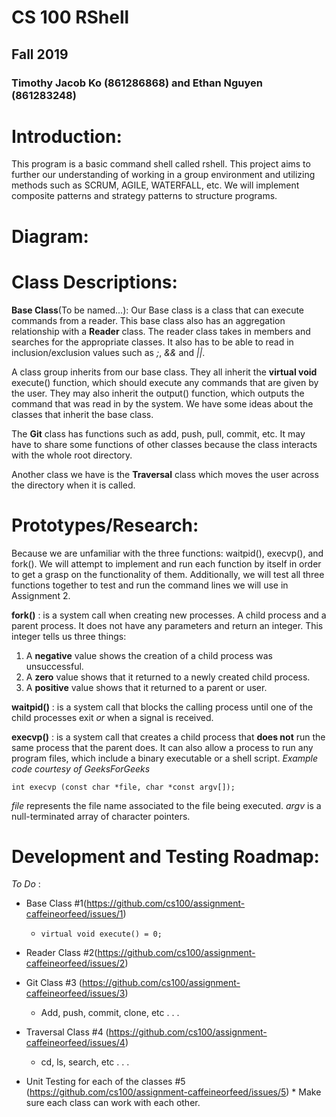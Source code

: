 # CS 100 RShell
## Fall 2019
### Timothy Jacob Ko (861286868) and Ethan Nguyen (861283248)

# Introduction:
This program is a basic command shell called rshell. This project aims to further our understanding of working in a group environment and utilizing methods such as SCRUM, AGILE, WATERFALL, etc. We will implement composite patterns and strategy patterns to structure programs.

# Diagram:

# Class Descriptions:
**Base Class**(To be named...): Our Base class is a class that can execute commands from a reader. This base class also has an aggregation relationship with a **Reader** class. The reader class takes in members and searches for the appropriate classes. It also has to be able to read in inclusion/exclusion values such as *;*, *&&* and *||*.

A class group inherits from our base class. They all inherit the **virtual void** execute() function, which should execute any commands that are given by the user. They may also inherit the output() function, which outputs the command that was read in by the system. We have some ideas about the classes that inherit the base class. 

The **Git** class has functions such as add, push, pull, commit, etc. It may have to share some functions of other classes because the class interacts with the whole root directory. 

Another class we have is the **Traversal** class which moves the user across the directory when it is called. 

# Prototypes/Research:
Because we are unfamiliar with the three functions: waitpid(), execvp(), and fork(). We will attempt to implement and run each function by itself in order to get a grasp on the functionality of them. Additionally, we will test all three functions together to test and run the command lines we will use in Assignment 2.

**fork()** : is a system call when creating new processes. A child process and a parent process. It does not have any parameters and return an integer. This integer tells us three things:
   1. A **negative** value shows the creation of a child process was unsuccessful.
   2. A **zero** value shows that it returned to a newly created child process.
   3. A **positive** value shows that it returned to a parent or user.
   
**waitpid()** : is a system call that blocks the calling process until one of the child processes exit *or* when a signal is received.

**execvp()** : is a system call that creates a child process that **does not** run the same process that the parent does. It can also allow a process to run any program files, which include a binary executable or a shell script.
*Example code courtesy of GeeksForGeeks*
```
int execvp (const char *file, char *const argv[]);
```
 *file* represents the file name associated to the file being executed.
 *argv* is a null-terminated array of character pointers.
 
# Development and Testing Roadmap:
_To Do_ : 
  * Base Class #1(https://github.com/cs100/assignment-caffeineorfeed/issues/1)
       * ```virtual void execute() = 0;```
  * Reader Class #2(https://github.com/cs100/assignment-caffeineorfeed/issues/2)
  * Git Class #3 (https://github.com/cs100/assignment-caffeineorfeed/issues/3)
       * Add, push, commit, clone, etc . . .
  * Traversal Class #4 (https://github.com/cs100/assignment-caffeineorfeed/issues/4)
       * cd, ls, search, etc . . .

  * Unit Testing for each of the classes #5 (https://github.com/cs100/assignment-caffeineorfeed/issues/5)
        * Make sure each class can work with each other.
